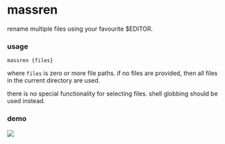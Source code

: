 # massren
rename multiple files using your favourite $EDITOR.

### usage

```
massren {files}
```

where `files` is zero or more file paths.
if no files are provided, then all files in the current directory are used.

there is no special functionality for selecting files.
shell globbing should be used instead.

### demo

<a href="https://asciinema.org/a/KSVcsdMwA3jVMIWLbUFF3961v" target="_blank"><img src="https://asciinema.org/a/KSVcsdMwA3jVMIWLbUFF3961v.svg" /></a>

